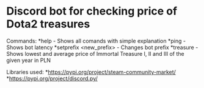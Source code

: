 # Discord bot for checking price of Dota2 treasures
Commands:
    *help - Shows all comands with simple explanation
    *ping - Shows bot latency
    *setprefix <new_prefix> - Changes bot prefix
    *treasure <year> - Shows lowest and average price of Immortal Treasure I, II and III of the given year in PLN
  
Libraries used:
  *https://pypi.org/project/steam-community-market/
  *https://pypi.org/project/discord.py/